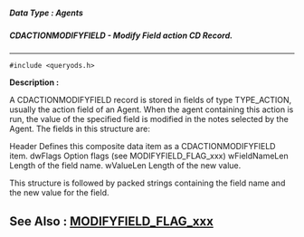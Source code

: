 ##### Data Type : Agents
##### CDACTIONMODIFYFIELD - Modify Field action CD Record.
---
```
#include <queryods.h>
```
**Description :**

A CDACTIONMODIFYFIELD record is stored in fields of type TYPE_ACTION, usually 
the action field of an Agent.  When the agent containing this action is run, 
the value of the specified field is modified in the notes selected by the 
Agent.  The fields in this structure are:

Header         Defines this composite data item as a
               CDACTIONMODIFYFIELD item.
dwFlags        Option flags (see MODIFYFIELD_FLAG_xxx)
wFieldNameLen  Length of the field name.
wValueLen      Length of the new value.

This structure is followed by packed strings containing the field name and the 
new value for the field.


**See Also :**
[MODIFYFIELD_FLAG_xxx](/reference/Symb/MODIFYFIELD_FLAG_xxx)
---
